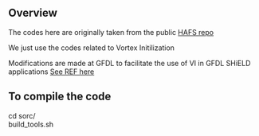## Overview 

The codes here are originally taken from the public [HAFS repo](https://github.com/hafs-community/HAFS)  

We just use the codes related to Vortex Initilization  

Modifications are made at GFDL to facilitate the use of VI in GFDL SHiELD applications [See REF here](https://www.frontiersin.org/articles/10.3389/feart.2024.1396390/full)

## To compile the code  

cd sorc/  
build_tools.sh

